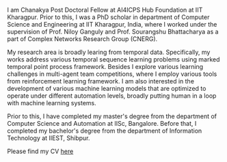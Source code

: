 I am Chanakya Post Doctoral Fellow at AI4ICPS Hub Foundation at IIT Kharagpur. Prior to this, I was a PhD scholar in department of Computer Science and Engineering at IIT Kharagpur, India, where I worked under the supervision of Prof. Niloy Ganguly and Prof. Sourangshu Bhattacharya as a part of Complex Networks Research Group (CNERG).  

My research area is broadly learing from temporal data. Specifically, my works address various temporal sequence learning problems using marked temporal point process framework. Besides I explore various learning challenges in multi-agent team competitions, where I employ various tools from reinforcement learning framework. I am also interested in the development of various machine learning models that are optimized to operate under different automation levels, broadly putting human in a loop with machine learning systems. 

Prior to this, I have completed my master's degree from the department of Computer Science and Automation at IISc, Bangalore. Before that, I completed my bachelor's degree from the department of Information Technology at IIEST, Shibpur. 

Please find my CV <a href="Paramita_CV_2023.pdf" >here</a>

